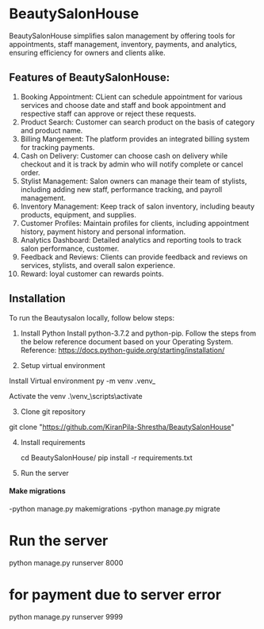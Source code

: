 # BeautySalonHouse
BeautySalonHouse simplifies salon management by offering tools for appointments, staff management, inventory, payments, and analytics, ensuring efficiency for owners and clients alike.

## Features of BeautySalonHouse:
1. Booking Appointment: CLient can schedule appointment for various services and choose date and staff and book appointment and respective staff can approve or reject these requests.
2. Product Search: Customer can search product on the basis of category and product name.
3. Billing Mangement: The platform provides an integrated billing system for tracking payments.
4. Cash on Delivery: Customer can choose cash on delivery while checkout and it is track by admin who will notify complete or cancel order.
5. Stylist Management: Salon owners can manage their team of stylists, including adding new staff, performance tracking, and payroll management.
6. Inventory Management: Keep track of salon inventory, including beauty products, equipment, and supplies.
7. Customer Profiles: Maintain profiles for clients, including appointment history, payment history and personal information.
8. Analytics Dashboard: Detailed analytics and reporting tools to track salon performance, customer.
9. Feedback and Reviews: Clients can provide feedback and reviews on services, stylists, and overall salon experience.
10. Reward: loyal customer can rewards points.

## Installation
To run the Beautysalon locally, follow below steps:

1. Install Python
Install python-3.7.2 and python-pip. Follow the steps from the below reference document based on your Operating System. Reference: https://docs.python-guide.org/starting/installation/

2. Setup virtual environment

  Install Virtual environment
   py -m venv .venv_

   Activate the venv
   .\venv_\scripts\activate

3. Clone git repository

git clone "https://github.com/KiranPila-Shrestha/BeautySalonHouse"

4. Install requirements

    cd BeautySalonHouse/
    pip install -r requirements.txt


6. Run the server

  #### Make migrations
  -python manage.py makemigrations
  -python manage.py migrate


  # Run the server
  python manage.py runserver 8000 
# for payment due to server error
 python manage.py runserver 9999
